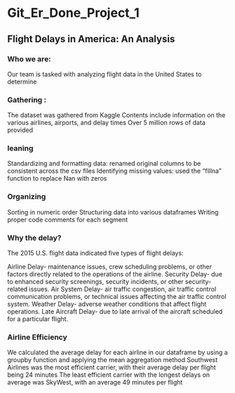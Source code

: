 # Git_Er_Done_Project_1
## Flight Delays in America: An Analysis


### Who we are:
Our team is tasked with analyzing flight data in the United States to determine

### Gathering :
The dataset was gathered from Kaggle
Contents include information on the various airlines, airports, and delay times
Over 5 million rows of data provided

### leaning
Standardizing and formatting data: renamed original columns to be consistent across the csv files
Identifying missing values: used the “fillna” function to replace Nan with zeros

### Organizing
Sorting in numeric order
Structuring data into various dataframes
Writing proper code comments for each segment 

### Why the delay?
The 2015 U.S. flight data indicated five types of flight delays:

Airline Delay- maintenance issues, crew scheduling problems, or other factors directly related to the operations of the airline.
Security Delay- due to enhanced security screenings, security incidents, or other security-related issues.
Air System Delay- air traffic congestion, air traffic control communication problems, or technical issues affecting the air traffic control system.
Weather Delay- adverse weather conditions that affect flight operations.
Late Aircraft Delay- due to late arrival of the aircraft scheduled for a particular flight. 

### Airline Efficiency  
We calculated the average delay for each airline in our dataframe by using a groupby function and applying the mean aggregation method
Southwest Airlines was the most efficient carrier, with their average delay per flight being 24 minutes
The least efficient carrier with the longest delays on average was SkyWest, with an average 49 minutes per flight


